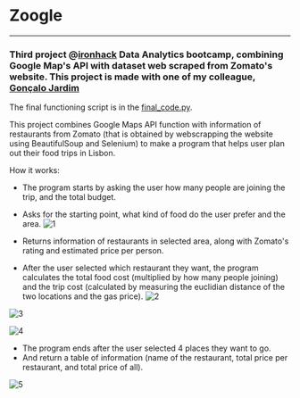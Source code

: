 # Zoogle
-------
### Third project @[ironhack](https://www.ironhack.com/en) Data Analytics bootcamp, combining Google Map's API with dataset web scraped from Zomato's website. This project is made with one of my colleague, [Gonçalo Jardim](https://github.com/GoncaloJardim)

The final functioning script is in the [final_code.py](https://github.com/gladysmawarni/zoogle/blob/main/final_code.py).

This project combines Google Maps API function with information of restaurants from Zomato (that is obtained by webscrapping the website using BeautifulSoup and Selenium) to make a program that helps user plan out their food trips in Lisbon.

How it works:
- The program starts by asking the user how many people are joining the trip, and the total budget.
- Asks for the starting point, what kind of food do the user prefer and the area.
![1](https://user-images.githubusercontent.com/78975611/176405615-8c218788-e824-4295-9204-dc824b7a5e74.png)


- Returns information of restaurants in selected area, along with Zomato's rating and estimated price per person.
- After the user selected which restaurant they want, the program calculates the total food cost (multiplied by how many people joining) and the trip cost (calculated by measuring the euclidian distance of the two locations and the gas price).
![2](https://user-images.githubusercontent.com/78975611/176405792-34ee57cf-9fa2-481b-bf06-59946560cdb2.png)

![3](https://user-images.githubusercontent.com/78975611/176405909-be0d2bb3-dcf0-4def-9bde-70fbc2ca987e.png)

![4](https://user-images.githubusercontent.com/78975611/176405936-ed696e1c-32ca-4c0d-a586-7351ebed5898.png)

- The program ends after the user selected 4 places they want to go.
- And return a table of information (name of the restaurant, total price per restaurant, and total price of all).

![5](https://user-images.githubusercontent.com/78975611/176405980-c6593b7a-d6d9-4783-91f3-8afb191094aa.png)



